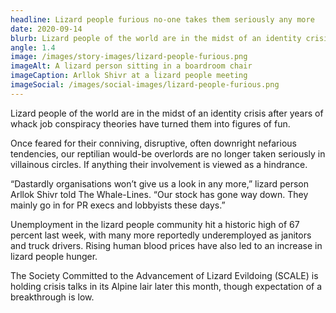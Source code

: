 ```yaml
---
headline: Lizard people furious no-one takes them seriously any more
date: 2020-09-14
blurb: Lizard people of the world are in the midst of an identity crisis after years of whack job conspiracy theories have turned them into figures of fun.
angle: 1.4
image: /images/story-images/lizard-people-furious.png
imageAlt: A lizard person sitting in a boardroom chair
imageCaption: Arllok Shivr at a lizard people meeting
imageSocial: /images/social-images/lizard-people-furious.png
---
```


Lizard people of the world are in the midst of an identity crisis after years of whack job conspiracy theories have turned them into figures of fun.

Once feared for their conniving, disruptive, often downright nefarious tendencies, our reptilian would-be overlords are no longer taken seriously in villainous circles. If anything their involvement is viewed as a hindrance.

“Dastardly organisations won’t give us a look in any more,” lizard person Arllok Shivr told The Whale-Lines. “Our stock has gone way down. They mainly go in for PR execs and lobbyists these days.”

Unemployment in the lizard people community hit a historic high of 67 percent last week, with many more reportedly underemployed as janitors and truck drivers. Rising human blood prices have also led to an increase in lizard people hunger.

The Society Committed to the Advancement of Lizard Evildoing (SCALE) is holding crisis talks in its Alpine lair later this month, though expectation of a breakthrough is low.
